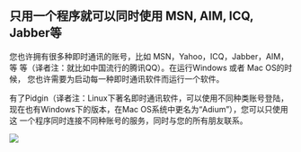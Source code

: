 



<h2>只用一个程序就可以同时使用 MSN, AIM, ICQ, Jabber等</h2>

您也许拥有很多种即时通讯的账号，比如 MSN，Yahoo，ICQ，Jabber，AIM，等
等（译者注：就比如中国流行的腾讯QQ）。在运行Windows 或者 Mac OS的时候，
您也许需要为启动每一种即时通讯软件而运行一个软件。

有了Pidgin（译者注：Linux下著名即时通讯软件，可以使用不同种类账号登陆，
现在也有Windows下的版本，在Mac OS系统中更名为“Adium”），您可以只使用这
一个程序同时连接不同种账号的服务，同时与您的所有朋友联系。

<img src="Images/gaim_im_services.png" />

  
